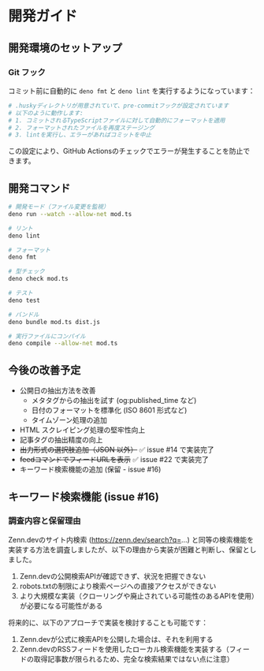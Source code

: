 # 開発ガイド

## 開発環境のセットアップ

### Git フック

コミット前に自動的に `deno fmt` と `deno lint` を実行するようになっています：

```bash
# .huskyディレクトリが用意されていて、pre-commitフックが設定されています
# 以下のように動作します:
# 1. コミットされるTypeScriptファイルに対して自動的にフォーマットを適用
# 2. フォーマットされたファイルを再度ステージング
# 3. lintを実行し、エラーがあればコミットを中止
```

この設定により、GitHub Actionsのチェックでエラーが発生することを防止できます。

## 開発コマンド

```bash
# 開発モード（ファイル変更を監視）
deno run --watch --allow-net mod.ts

# リント
deno lint

# フォーマット
deno fmt

# 型チェック
deno check mod.ts

# テスト
deno test

# バンドル
deno bundle mod.ts dist.js

# 実行ファイルにコンパイル
deno compile --allow-net mod.ts
```

## 今後の改善予定

- 公開日の抽出方法を改善
  - メタタグからの抽出を試す (og:published_time など)
  - 日付のフォーマットを標準化 (ISO 8601 形式など)
  - タイムゾーン処理の追加
- HTML スクレイピング処理の堅牢性向上
- 記事タグの抽出精度の向上
- ~~出力形式の選択肢追加（JSON 以外）~~ ✅ issue #14 で実装完了
- ~~feedコマンドでフィードURLを表示~~ ✅ issue #22 で実装完了
- キーワード検索機能の追加 (保留 - issue #16)

## キーワード検索機能 (issue #16)

### 調査内容と保留理由

Zenn.devのサイト内検索 (https://zenn.dev/search?q=...) と同等の検索機能を実装する方法を調査しましたが、以下の理由から実装が困難と判断し、保留としました。

1. Zenn.devの公開検索APIが確認できず、状況を把握できない
2. robots.txtの制限により検索ページへの直接アクセスができない
3. より大規模な実装（クローリングや廃止されている可能性のあるAPIを使用）が必要になる可能性がある

将来的に、以下のアプローチで実装を検討することも可能です：

1. Zenn.devが公式に検索APIを公開した場合は、それを利用する
2. Zenn.devのRSSフィードを使用したローカル検索機能を実装する（フィードの取得記事数が限られるため、完全な検索結果ではない点に注意）
